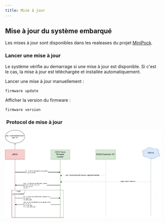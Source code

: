 ```yaml
---
title: Mise à jour
---
```


## Mise à jour du système embarqué

Les mises à jour sont disponibles dans les realeases du projet [MiniPock](https://github.com/catie-aq/minipock_zephyr-demo/releases).

### Lancer une mise à jour

Le système vérifie au demarrage si une mise à jour est disponible. Si c'est le cas, la mise à jour est téléchargée et installée automatiquement.

Lancer une mise à jour manuellement :
```
firmware update
```

Afficher la version du firmware :
```
firmware version
```

###  Protocol de mise à jour

![schema](../img/mise_a_jour.drawio.png)
